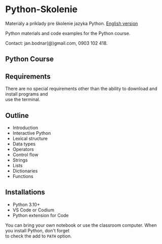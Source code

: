 # Python-Skolenie

Materiály a príklady pre školenie jazyka Python.   [English version](#python-course)



Python materials and code examples for the Python course.  

Contact: jan.bodnar(@)gmail.com, 0903 102 418.




## Python Course

## Requirements 

There are no special requirements other than the ability to download and install programs and  
use the terminal.  

## Outline

- Introduction
- Interactive Python
- Lexical structure
- Data types
- Operators
- Control flow
- Strings
- Lists
- Dictionaries
- Functions

## Installations

- Python 3.10+
- VS Code or Codium
- Python extension for Code

You can bring your own notebook or use the classroom computer. When you install Python, don't forget  
to check the add to `PATH` option.  

